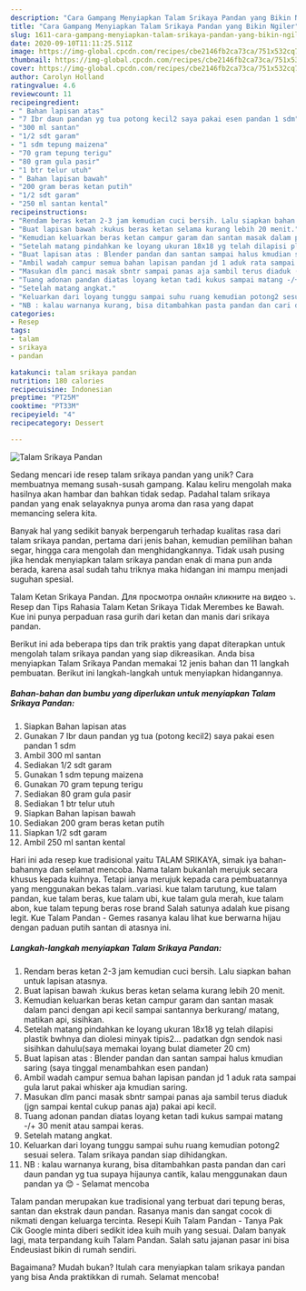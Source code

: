 ```yaml
---
description: "Cara Gampang Menyiapkan Talam Srikaya Pandan yang Bikin Ngiler"
title: "Cara Gampang Menyiapkan Talam Srikaya Pandan yang Bikin Ngiler"
slug: 1611-cara-gampang-menyiapkan-talam-srikaya-pandan-yang-bikin-ngiler
date: 2020-09-10T11:11:25.511Z
image: https://img-global.cpcdn.com/recipes/cbe2146fb2ca73ca/751x532cq70/talam-srikaya-pandan-foto-resep-utama.jpg
thumbnail: https://img-global.cpcdn.com/recipes/cbe2146fb2ca73ca/751x532cq70/talam-srikaya-pandan-foto-resep-utama.jpg
cover: https://img-global.cpcdn.com/recipes/cbe2146fb2ca73ca/751x532cq70/talam-srikaya-pandan-foto-resep-utama.jpg
author: Carolyn Holland
ratingvalue: 4.6
reviewcount: 11
recipeingredient:
- " Bahan lapisan atas"
- "7 Ibr daun pandan yg tua potong kecil2 saya pakai esen pandan 1 sdm"
- "300 ml santan"
- "1/2 sdt garam"
- "1 sdm tepung maizena"
- "70 gram tepung terigu"
- "80 gram gula pasir"
- "1 btr telur utuh"
- " Bahan lapisan bawah"
- "200 gram beras ketan putih"
- "1/2 sdt garam"
- "250 ml santan kental"
recipeinstructions:
- "Rendam beras ketan 2-3 jam kemudian cuci bersih. Lalu siapkan bahan untuk lapisan atasnya."
- "Buat lapisan bawah :kukus beras ketan selama kurang lebih 20 menit."
- "Kemudian keluarkan beras ketan campur garam dan santan masak dalam panci dengan api kecil sampai santannya berkurang/ matang, matikan api, sisihkan."
- "Setelah matang pindahkan ke loyang ukuran 18x18 yg telah dilapisi plastik bwhnya dan diolesi minyak tipis2... padatkan dgn sendok nasi sisihkan dahulu(saya memakai loyang bulat diameter 20 cm)"
- "Buat lapisan atas : Blender pandan dan santan sampai halus kmudian saring (saya tinggal menambahkan esen pandan)"
- "Ambil wadah campur semua bahan lapisan pandan jd 1 aduk rata sampai gula larut pakai whisker aja kmudian saring."
- "Masukan dlm panci masak sbntr sampai panas aja sambil terus diaduk (jgn sampai kental cukup panas aja) pakai api kecil."
- "Tuang adonan pandan diatas loyang ketan tadi kukus sampai matang -/+ 30 menit atau sampai keras."
- "Setelah matang angkat."
- "Keluarkan dari loyang tunggu sampai suhu ruang kemudian potong2 sesuai selera. Talam srikaya pandan siap dihidangkan."
- "NB : kalau warnanya kurang, bisa ditambahkan pasta pandan dan cari daun pandan yg tua supaya hijaunya cantik, kalau menggunakan daun pandan ya 😊 Selamat mencoba"
categories:
- Resep
tags:
- talam
- srikaya
- pandan

katakunci: talam srikaya pandan 
nutrition: 180 calories
recipecuisine: Indonesian
preptime: "PT25M"
cooktime: "PT33M"
recipeyield: "4"
recipecategory: Dessert

---
```



![Talam Srikaya Pandan](https://img-global.cpcdn.com/recipes/cbe2146fb2ca73ca/751x532cq70/talam-srikaya-pandan-foto-resep-utama.jpg)

Sedang mencari ide resep talam srikaya pandan yang unik? Cara membuatnya memang susah-susah gampang. Kalau keliru mengolah maka hasilnya akan hambar dan bahkan tidak sedap. Padahal talam srikaya pandan yang enak selayaknya punya aroma dan rasa yang dapat memancing selera kita.

Banyak hal yang sedikit banyak berpengaruh terhadap kualitas rasa dari talam srikaya pandan, pertama dari jenis bahan, kemudian pemilihan bahan segar, hingga cara mengolah dan menghidangkannya. Tidak usah pusing jika hendak menyiapkan talam srikaya pandan enak di mana pun anda berada, karena asal sudah tahu triknya maka hidangan ini mampu menjadi suguhan spesial.

Talam Ketan Srikaya Pandan. Для просмотра онлайн кликните на видео ⤵. Resep dan Tips Rahasia Talam Ketan Srikaya Tidak Merembes ke Bawah. Kue ini punya perpaduan rasa gurih dari ketan dan manis dari srikaya pandan.


Berikut ini ada beberapa tips dan trik praktis yang dapat diterapkan untuk mengolah talam srikaya pandan yang siap dikreasikan. Anda bisa menyiapkan Talam Srikaya Pandan memakai 12 jenis bahan dan 11 langkah pembuatan. Berikut ini langkah-langkah untuk menyiapkan hidangannya.

<!--inarticleads1-->

##### Bahan-bahan dan bumbu yang diperlukan untuk menyiapkan Talam Srikaya Pandan:

1. Siapkan  Bahan lapisan atas
1. Gunakan 7 Ibr daun pandan yg tua (potong kecil2) saya pakai esen pandan 1 sdm
1. Ambil 300 ml santan
1. Sediakan 1/2 sdt garam
1. Gunakan 1 sdm tepung maizena
1. Gunakan 70 gram tepung terigu
1. Sediakan 80 gram gula pasir
1. Sediakan 1 btr telur utuh
1. Siapkan  Bahan lapisan bawah
1. Sediakan 200 gram beras ketan putih
1. Siapkan 1/2 sdt garam
1. Ambil 250 ml santan kental


Hari ini ada resep kue tradisional yaitu TALAM SRIKAYA, simak iya bahan-bahannya dan selamat mencoba. Nama talam bukanlah merujuk secara khusus kepada kuihnya. Tetapi ianya merujuk kepada cara pembuatannya yang menggunakan bekas talam..variasi. kue talam tarutung, kue talam pandan, kue talam beras, kue talam ubi, kue talam gula merah, kue talam abon, kue talam tepung beras rose brand Salah satunya adalah kue pisang legit. Kue Talam Pandan - Gemes rasanya kalau lihat kue berwarna hijau dengan paduan putih santan di atasnya ini. 

<!--inarticleads2-->

##### Langkah-langkah menyiapkan Talam Srikaya Pandan:

1. Rendam beras ketan 2-3 jam kemudian cuci bersih. Lalu siapkan bahan untuk lapisan atasnya.
1. Buat lapisan bawah :kukus beras ketan selama kurang lebih 20 menit.
1. Kemudian keluarkan beras ketan campur garam dan santan masak dalam panci dengan api kecil sampai santannya berkurang/ matang, matikan api, sisihkan.
1. Setelah matang pindahkan ke loyang ukuran 18x18 yg telah dilapisi plastik bwhnya dan diolesi minyak tipis2... padatkan dgn sendok nasi sisihkan dahulu(saya memakai loyang bulat diameter 20 cm)
1. Buat lapisan atas : Blender pandan dan santan sampai halus kmudian saring (saya tinggal menambahkan esen pandan)
1. Ambil wadah campur semua bahan lapisan pandan jd 1 aduk rata sampai gula larut pakai whisker aja kmudian saring.
1. Masukan dlm panci masak sbntr sampai panas aja sambil terus diaduk (jgn sampai kental cukup panas aja) pakai api kecil.
1. Tuang adonan pandan diatas loyang ketan tadi kukus sampai matang -/+ 30 menit atau sampai keras.
1. Setelah matang angkat.
1. Keluarkan dari loyang tunggu sampai suhu ruang kemudian potong2 sesuai selera. Talam srikaya pandan siap dihidangkan.
1. NB : kalau warnanya kurang, bisa ditambahkan pasta pandan dan cari daun pandan yg tua supaya hijaunya cantik, kalau menggunakan daun pandan ya 😊 - Selamat mencoba


Talam pandan merupakan kue tradisional yang terbuat dari tepung beras, santan dan ekstrak daun pandan. Rasanya manis dan sangat cocok di nikmati dengan keluarga tercinta. Resepi Kuih Talam Pandan - Tanya Pak Cik Google minta diberi sedikit idea kuih muih yang sesuai. Dalam banyak lagi, mata terpandang kuih Talam Pandan. Salah satu jajanan pasar ini bisa Endeusiast bikin di rumah sendiri. 

Bagaimana? Mudah bukan? Itulah cara menyiapkan talam srikaya pandan yang bisa Anda praktikkan di rumah. Selamat mencoba!
